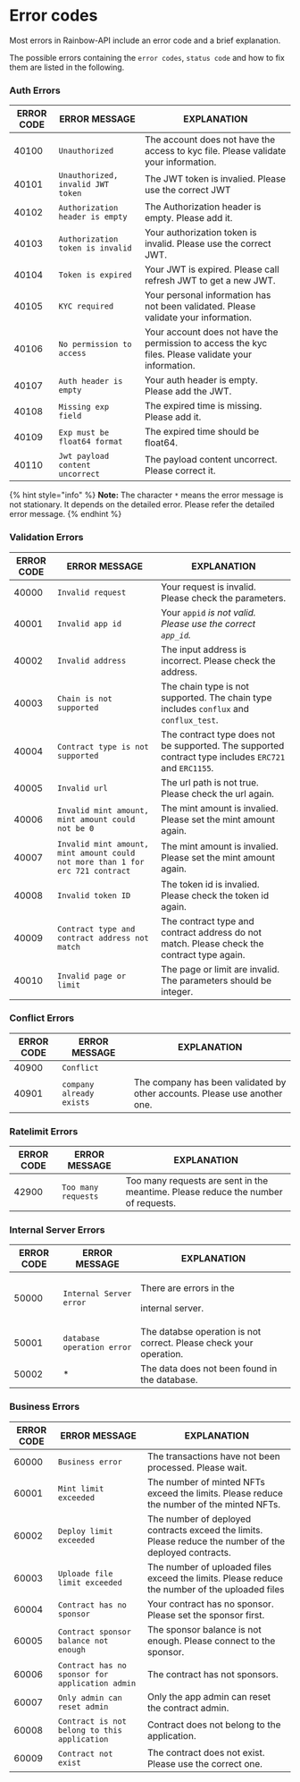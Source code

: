 # Error codes

Most errors in Rainbow-API include an error code and a brief explanation.

The possible errors containing the `error codes`, `status code` and how to fix them are listed in the following. &#x20;

### Auth Errors

| ERROR CODE | ERROR MESSAGE                     | EXPLANATION                                                                                          |
| ---------- | --------------------------------- | ---------------------------------------------------------------------------------------------------- |
| 40100      | `Unauthorized`                    | The account does not have the access to kyc file. Please validate your information.                  |
| 40101      | `Unauthorized, invalid JWT token` | The JWT token is invalied. Please use the correct JWT                                                |
| 40102      | `Authorization header is empty`   | The Authorization header is empty. Please add it.                                                    |
| 40103      | `Authorization token is invalid`  | Your authorization token is invalid. Please use the correct JWT.                                     |
| 40104      | `Token is expired`                | Your JWT is expired. Please call refresh JWT to get a new JWT.                                       |
| 40105      | `KYC required`                    | Your personal information has not been validated. Please validate your information.                  |
| 40106      | `No permission to access`         | Your account does not have the permission to access the kyc files. Please validate your information. |
| 40107      | `Auth header is empty`            | Your auth header is empty. Please add the JWT.                                                       |
| 40108      | `Missing exp field`               | The expired time is missing. Please add it.                                                          |
| 40109      | `Exp must be float64 format`      | The expired time should be float64.                                                                  |
| 40110      | `Jwt payload content uncorrect`   | The payload content uncorrect. Please correct it.                                                    |

{% hint style="info" %}
**Note:** The character `*` means the error message is not stationary. It depends on the detailed error. Please refer the detailed error message.
{% endhint %}

### Validation Errors

| ERROR CODE | ERROR MESSAGE                                                                 | EXPLANATION                                                                                           |
| ---------- | ----------------------------------------------------------------------------- | ----------------------------------------------------------------------------------------------------- |
| 40000      | `Invalid request`                                                             | Your request is invalid. Please check the parameters.                                                 |
| 40001      | `Invalid app id`                                                              | Your `appid` _is not valid. Please use the correct `app_id`._                                         |
| 40002      | `Invalid address`                                                             | The input address is incorrect. Please check the address.                                             |
| 40003      | `Chain is not supported`                                                      | The chain type is not supported. The chain type includes `conflux` and `conflux_test`.                |
| 40004      | `Contract type is not supported`                                              | The contract type does not be supported. The supported contract type includes `ERC721` and `ERC1155`. |
| 40005      | `Invalid url`                                                                 | The url path is not true. Please check the url again.                                                 |
| 40006      | `Invalid mint amount, mint amount could not be 0`                             | The mint amount is invalied. Please set the mint amount again.                                        |
| 40007      | `Invalid mint amount, mint amount could not more than 1 for erc 721 contract` | The mint amount is invalied. Please set the mint amount again.                                        |
| 40008      | `Invalid token ID`                                                            | The token id is invalied. Please check the token id again.                                            |
| 40009      | `Contract type and contract address not match`                                | The contract type and contract address do not match. Please check the contract type again.            |
| 40010      | `Invalid page or limit`                                                       | The page or limit are invalid. The parameters should be integer.                                      |

### Conflict Errors

| ERROR CODE | ERROR MESSAGE            | EXPLANATION                                                               |
| ---------- | ------------------------ | ------------------------------------------------------------------------- |
| 40900      | `Conflict`               |                                                                           |
| 40901      | `company already exists` | The company has been validated by other accounts. Please use another one. |

### Ratelimit Errors

| ERROR CODE | ERROR MESSAGE       | EXPLANATION                                                                       |
| ---------- | ------------------- | --------------------------------------------------------------------------------- |
| 42900      | `Too many requests` | Too many requests are sent in the meantime. Please reduce the number of requests. |

### Internal Server Errors

| ERROR CODE | ERROR MESSAGE              | EXPLANATION                                                         |
| ---------- | -------------------------- | ------------------------------------------------------------------- |
| 50000      | `Internal Server error`    | <p>There are errors in the </p><p>internal server.</p>              |
| 50001      | `database operation error` | The databse operation is not correct. Please check your operation.  |
| 50002      | \*                         | The data does not been found in the database.                       |

### Business Errors

| ERROR CODE | ERROR MESSAGE                                   | EXPLANATION                                                                                             |
| ---------- | ----------------------------------------------- | ------------------------------------------------------------------------------------------------------- |
| 60000      | `Business error`                                | The transactions have not been processed. Please wait.                                                  |
| 60001      | `Mint limit exceeded`                           | The number of minted NFTs exceed the limits. Please reduce the number of the minted NFTs.               |
| 60002      | `Deploy limit exceeded`                         | The number of deployed contracts exceed the limits. Please reduce the number of the deployed contracts. |
| 60003      | `Uploade file limit exceeded`                   | The number of uploaded files exceed the limits. Please reduce the number of the uploaded files          |
| 60004      | `Contract has no sponsor`                       | Your contract has no sponsor. Please set the sponsor first.                                             |
| 60005      | `Contract sponsor balance not enough`           | The sponsor balance is not enough. Please connect to the sponsor.                                       |
| 60006      | `Contract has no sponsor for application admin` | The contract has not sponsors.                                                                          |
| 60007      | `Only admin can reset admin`                    | Only the app admin can reset the contract admin.                                                        |
| 60008      | `Contract is not belong to this application`    | Contract does not belong to the application.                                                            |
| 60009      | `Contract not exist`                            | The contract does not exist. Please use the correct one.                                                |
